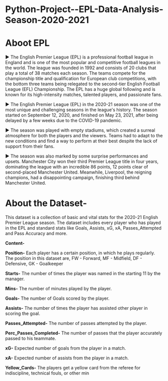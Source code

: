 # Python-Project--EPL-Data-Analysis-Season-2020-2021

#                                                             Aboot EPL
▶ The English Premier League (EPL) is a professional football league in England and is one of the most popular and competitive football leagues in the world. The league was founded in 1992 and consists of 20 clubs that play a total of 38 matches each season. The teams compete for the championship title and qualification for European club competitions, with the bottom three teams being relegated to the second-tier English Football League (EFL) Championship. The EPL has a huge global following and is known for its high-intensity matches, talented players, and passionate fans.

▶ The English Premier League (EPL) in the 2020-21 season was one of the most unique and challenging seasons in the league's history. The season started on September 12, 2020, and finished on May 23, 2021, after being delayed by a few weeks due to the COVID-19 pandemic.

▶ The season was played with empty stadiums, which created a surreal atmosphere for both the players and the viewers. Teams had to adapt to the new conditions and find a way to perform at their best despite the lack of support from their fans.

▶ The season was also marked by some surprise performances and upsets. Manchester City won their third Premier League title in four years, dominating the league with an incredible 86 points, 12 points clear of second-placed Manchester United. Meanwhile, Liverpool, the reigning champions, had a disappointing campaign, finishing third behind Manchester United.

# About the Dataset- 
This dataset is a collection of basic and vital stats for the 2020-21 English Premier League season. The dataset includes every player who has played in the EPL and standard stats like Goals, Assists, xG, xA, Passes_Attempted and Pass Accuracy and more.

**Content-**

**Position-** Each player has a certain position, in which he plays regularly. The position in this dataset are, FW - Forward, MF - Midfield, DF - Defensive, GK - Goalkeeper

**Starts-** The number of times the player was named in the starting 11 by the manager.

**Mins-** The number of minutes played by the player.

**Goals-** The number of Goals scored by the player.

**Assists-** The number of times the player has assisted other player in scoring the goal.

**Passes_Attempted-** The number of passes attempted by the player.

**Perc_Passes_Completed-** The number of passes that the player accurately passed to his teammate.

**xG-** Expected number of goals from the player in a match.

**xA-** Expected number of assists from the player in a match.

**Yellow_Cards-** The players get a yellow card from the referee for indiscipline, technical fouls, or other min
